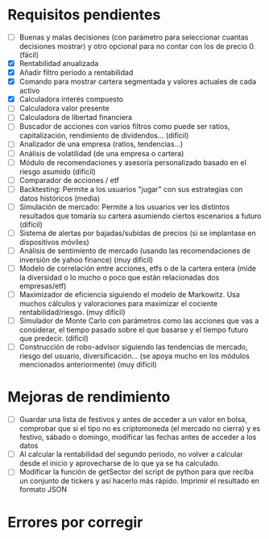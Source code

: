 # Requisitos pendientes  
- [ ] Buenas y malas decisiones (con parámetro para seleccionar cuantas decisiones mostrar) y otro opcional para no contar con los de precio 0. (fácil)
- [x] Rentabilidad anualizada
- [x] Añadir filtro periodo a rentabilidad
- [x] Comando para mostrar cartera segmentada y valores actuales de cada activo
- [x] Calculadora interés compuesto
- [ ] Calculadora valor presente
- [ ] Calculadora de libertad financiera
- [ ] Buscador de acciones con varios filtros como puede ser ratios, capitalización, rendimiento de dividendos... (difícil)
- [ ] Analizador de una empresa (ratios, tendencias...)
- [ ] Análisis de volatilidad (de una empresa o cartera)
- [ ] Módulo de recomendaciones y asesoría personalizado basado en el riesgo asumido (difícil)
- [ ] Comparador de acciones / etf
- [ ] Backtesting: Permite a los usuarios "jugar" con sus estrategias con datos históricos (media)
- [ ] Simulación de mercado: Permite a los usuarios ver los distintos resultados que tomaría su cartera asumiendo ciertos escenarios a futuro (difícil)
- [ ] Sistema de alertas por bajadas/subidas de precios (si se implantase en dispositivos móviles)
- [ ] Análisis de sentimiento de mercado (usando las recomendaciones de inversión de yahoo finance) (muy difícil)
- [ ] Modelo de correlación entre acciones, etfs o de la cartera entera (mide la diversidad o lo mucho o poco que están relacionadas dos empresas/etf)
- [ ] Maximizador de eficiencia siguiendo el modelo de Markowitz. Usa muchos cálculos y valoraciones para maximizar el cociente rentabilidad/riesgo. (muy difícil)
- [ ] Simulador de Monte Carlo con parámetros como las acciones que vas a considerar, el tiempo pasado sobre el que basarse y el tiempo futuro que predecir. (difícil)
- [ ] Construcción de robo-advisor siguiendo las tendencias de mercado, riesgo del usuario, diversificación... (se apoya mucho en los módulos mencionados anteriormente) (muy difícil)

# Mejoras de rendimiento
- [ ] Guardar una lista de festivos y antes de acceder a un valor en bolsa, comprobar que si el tipo no es criptomoneda (el mercado no cierra) y es festivo, sábado o domingo, modificar las fechas antes de acceder a los datos
- [ ] Al calcular la rentabilidad del segundo periodo, no volver a calcular desde el inicio y aprovecharse de lo que ya se ha calculado.
- [ ] Modificar la función de getSector del script de python para que reciba un conjunto de tickers y así hacerlo más rápido. Imprimir el resultado en formato JSON

# Errores por corregir
